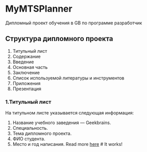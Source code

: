 # MyMTSPlanner
Дипломный проект обучения в GB по программе разработчик

## Структура дипломного проекта
1. Титульный лист
2. Содержание
3. Введение
4. Основная часть
5. Заключение
6. Список используемой литературы и инструментов
7. Приложения
8. Презентация

### 1.Титульный лист

На титульном листе указывается следующая информация:
1. Название учебного заведения — Geekbrains.
2. Специальность.
3. Тема дипломного проекта.
4. ФИО студента.
5. Место и год написания.
Read more [here](./README_2.md) # It works!


